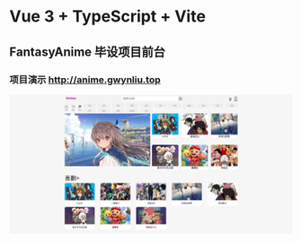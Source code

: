 # Vue 3 + TypeScript + Vite

## FantasyAnime 毕设项目前台
### 项目演示  http://anime.gwynliu.top
<img src="./public/img.png" alt="img"/>

